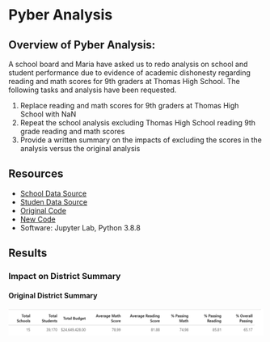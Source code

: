 # Pyber Analysis

## Overview of Pyber Analysis:

A school board and Maria have asked us to redo analysis on school and student performance due to evidence of academic dishonesty regarding reading and math scores for 9th graders at Thomas High School.  The following tasks and analysis have been requested.

1. Replace reading and math scores for 9th graders at Thomas High School with NaN
2. Repeat the school analysis excluding Thomas High School reading 9th grade reading and math scores
3. Provide a written summary on the impacts of excluding the scores in the analysis versus the original analysis

## Resources
- [School Data Source](https://github.com/sbretag/School_District_Analysis/blob/main/Resources/schools_complete.csv)
- [Studen Data Source](https://github.com/sbretag/School_District_Analysis/blob/main/Resources/students_complete.csv)
- [Original Code](https://github.com/sbretag/School_District_Analysis/blob/main/PyCitySchools_Original.ipynb)
- [New Code](https://github.com/sbretag/School_District_Analysis/blob/main/PyCitySchools_Challenge.ipynb)
- Software: Jupyter Lab, Python 3.8.8

## Results

### Impact on District Summary

#### Original District Summary
![](https://github.com/sbretag/School_District_Analysis/blob/main/Resources/Original_District_Summary.png)
